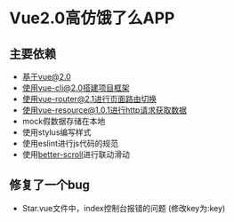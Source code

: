 # Vue2.0高仿饿了么APP

## 主要依赖
- 基于vue@2.0
- 使用vue-cli@2.0搭建项目框架
- 使用vue-router@2.1进行页面路由切换
- 使用vue-resource@1.0.1进行http请求获取数据
- mock假数据存储在本地
- 使用stylus编写样式
- 使用eslint进行js代码的规范
- 使用[better-scroll](https://github.com/ustbhuangyi/better-scroll)进行联动滑动


## 修复了一个bug
 - Star.vue文件中，index控制台报错的问题 (修改key为:key)
